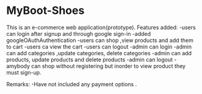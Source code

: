 # MyBoot-Shoes
This is an e-commerce web application(prototype). 
Features added:
  -users can login after signup and through google sign-in
  -added googleOAuthAuthentication
  -users can shop ,view products and add them to cart
  -users ca view the cart
  -users can logout
  -admin can login
  -admin can add categories ,update categories, delete categories
  -admin can add products, update products and delete products
  -admin can logout
  -amybody can shop without registering but inorder to view product they must sign-up.
 
 Remarks:
  -Have not included any payment options .
 
